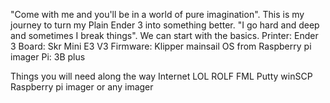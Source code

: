 "Come with me and you'll be in a world of pure imagination".
This is my journey to turn my Plain Ender 3 into something better.
"I go hard and deep and sometimes I break things".
We can start with the basics.
Printer: Ender 3
Board: Skr Mini E3 V3
Firmware: Klipper mainsail OS from Raspberry pi imager
Pi: 3B plus

Things you will need along the way
Internet LOL ROLF FML
Putty
winSCP
Raspberry pi imager or any imager

